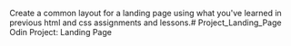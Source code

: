Create a common layout for a landing page using what you've learned in previous html and css assignments and lessons.# Project_Landing_Page
Odin Project: Landing Page
